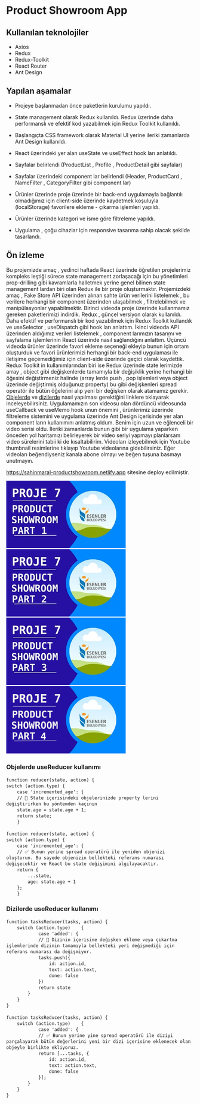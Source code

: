 <style>
    img{
        width:320px;
        height:180px
    }
</style>

# Product Showroom App

## Kullanılan teknolojiler

- Axios
- Redux
- Redux-Toolkit
- React Router
- Ant Design

## Yapılan aşamalar

- Projeye başlanmadan önce paketlerin kurulumu yapıldı.

- State management olarak Redux kullanıldı. Redux üzerinde daha performanslı ve efektif kod yazabilmek için Redux Toolkit kullanıldı.

- Başlangıçta CSS framework olarak Material UI yerine ileriki zamanlarda Ant Design kullanıldı.

- React üzerindeki yer alan useState ve useEffect hook ları anlatıldı.

- Sayfalar belirlendi (ProductList , Profile , ProductDetail gibi sayfalar)

- Sayfalar üzerindeki component lar belirlendi (Header, ProductCard , NameFilter , CategoryFilter gibi component lar)

- Ürünler üzerinde proje üzerinde bir back-end uygulamayla bağlantılı olmadığımız için client-side üzerinde kaydetmek koşuluyla (localStorage) favorilere ekleme - çıkarma işlemleri yapıldı.

- Ürünler üzerinde kategori ve isme göre filtreleme yapıldı.

- Uygulama , çoğu cihazlar için responsive tasarıma sahip olacak şekilde tasarlandı.

## Ön izleme

Bu projemizde amaç , yedinci haftada React üzerinde öğretilen projelerimiz kompleks leştiği sürece state management zorlaşacağı için bu yönetimleri prop-drilling gibi kavramlarla halletmek yerine genel bilinen state management lardan biri olan Redux ile bir proje oluşturmaktır. Projemizdeki amaç , Fake Store API üzerinden alınan sahte ürün verilerini listelemek , bu verilere herhangi bir component üzerinden ulaşabilmek , filtrelebilmek ve manipülasyonlar yapabilmektir.
Birinci videoda proje üzerinde kullanmamız gereken paketlerimizi indirdik. Redux , güncel versiyon olarak kullanıldı. Daha efektif ve performanslı bir kod yazabilmek için Redux Toolkit kullandık ve useSelector , useDispatch gibi hook ları anlattım.
İkinci videoda API üzerinden aldığımız verileri listelemek , component larımızın tasarımı ve sayfalama işlemlerinin React üzerinde nasıl sağlandığını anlattım. Üçüncü videoda ürünler üzerinde favori ekleme seçeneği ekleyip bunun için ortam oluşturduk ve favori ürünlerimizi herhangi bir back-end uygulaması ile iletişime geçemediğimiz için client-side üzerinde geçici olarak kaydettik. Redux Toolkit in kullanımlarından biri ise Redux üzerinde state lerimizde array , object gibi değişkenlerde tamamıyla bir değişiklik yerine herhangi bir öğesini değiştirmeniz halinde (array lerde push , pop işlemleri veya object üzerinde değiştirmiş olduğunuz property) bu gibi değişkenleri spread operatör ile bütün öğelerini alıp yeni bir değişken olarak atamamız gerekir.
[Objelerde](#objelerde-usereducer-kullanımı) ve [dizilerde](#dizilerde-usereducer-kullanımı) nasıl yapılması gerektiğini linklere tıklayarak inceleyebilirsiniz. Uygulamamızın son videosu olan dördüncü videosunda useCallback ve useMemo hook unun önemini , ürünlerimiz üzerinde filtreleme sistemini ve uygulama üzerinde Ant Design içerisinde yer alan component ların kullanımını anlatmış oldum. Benim için uzun ve eğlenceli bir video serisi oldu. İleriki zamanlarda bunun gibi bir uygulama yaparken önceden yol haritamızı belirleyerek bir video seriyi yapmayı planlarsam video sürelerini tabii ki de kısaltabilirim. Videoları izleyebilmek için Youtube thumbnail resimlerine tıklayıp Youtube videolarına gidebilirsiniz. Eğer videoları beğendiyseniz kanala abone olmayı ve beğen tuşuna basmayı unutmayın.

https://sahinmaral-productshowroom.netlify.app sitesine deploy edilmiştir.

<a href="https://www.youtube.com/watch?v=0Jv01sym-D8"><img src="./thumbnail-1.jpg"/></a>
<a href="https://www.youtube.com/watch?v=zkRP8GVCSgw"><img src="./thumbnail-2.jpg"/></a>
<a href="https://www.youtube.com/watch?v=ub1fxYsia0U"><img src="./thumbnail-3.jpg"/></a>
<a href="https://www.youtube.com/watch?v=v4JfzUKVCDE"><img src="./thumbnail-4.jpg"/></a>

### Objelerde useReducer kullanımı

    function reducer(state, action) {
    switch (action.type) {
        case 'incremented_age': {
        // 🚩 State içerisindeki objelerinizde property lerini değiştirirken bu yöntemden kaçının
        state.age = state.age + 1;
        return state;
        }

    function reducer(state, action) {
    switch (action.type) {
        case 'incremented_age': {
        // ✅ Bunun yerine spread operatörü ile yeniden objenizi oluşturun. Bu sayede objenizin bellekteki referans numarası değişecektir ve React bu state değişimini algılayacaktır.
        return {
            ...state,
            age: state.age + 1
        };
        }

### Dizilerde useReducer kullanımı

    function tasksReducer(tasks, action) {
        switch (action.type)    {
                case 'added': {
                // 🚩 Dizinin içerisine değişken ekleme veya çıkartma işlemlerinde dizinin tamamıyla bellekteki yeri değişmediği için referans numarası da değişmiyor.
                tasks.push({
                    id: action.id,
                    text: action.text,
                    done: false
                })
                return state
            }
        }
    }

    function tasksReducer(tasks, action) {
        switch (action.type)    {
                case 'added': {
                // ✅ Bunun yerine yine spread operatörü ile diziyi parçalayarak bütün değerlerini yeni bir dizi içerisine eklenecek olan objeyle birlikte ekliyoruz.
                return [...tasks, {
                    id: action.id,
                    text: action.text,
                    done: false
                }];
            }
        }
    }

